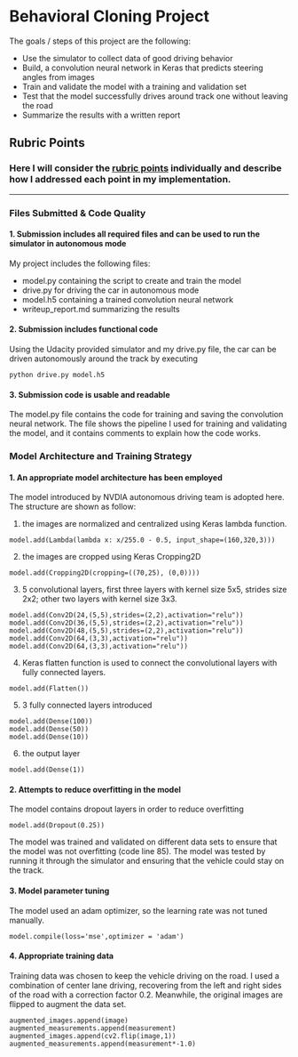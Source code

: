# **Behavioral Cloning Project** 


The goals / steps of this project are the following:
* Use the simulator to collect data of good driving behavior
* Build, a convolution neural network in Keras that predicts steering angles from images
* Train and validate the model with a training and validation set
* Test that the model successfully drives around track one without leaving the road
* Summarize the results with a written report



## Rubric Points
### Here I will consider the [rubric points](https://review.udacity.com/#!/rubrics/432/view) individually and describe how I addressed each point in my implementation.  

---
### Files Submitted & Code Quality

#### 1. Submission includes all required files and can be used to run the simulator in autonomous mode

My project includes the following files:

* model.py containing the script to create and train the model
* drive.py for driving the car in autonomous mode
* model.h5 containing a trained convolution neural network 
* writeup_report.md summarizing the results

#### 2. Submission includes functional code
Using the Udacity provided simulator and my drive.py file, the car can be driven autonomously around the track by executing 

```
python drive.py model.h5
```

#### 3. Submission code is usable and readable

The model.py file contains the code for training and saving the convolution neural network. The file shows the pipeline I used for training and validating the model, and it contains comments to explain how the code works.

### Model Architecture and Training Strategy

#### 1. An appropriate model architecture has been employed

The model introduced by NVDIA autonomous driving team is adopted here. The structure are shown as follow:

1. the images are normalized and centralized using Keras lambda function.
```
model.add(Lambda(lambda x: x/255.0 - 0.5, input_shape=(160,320,3)))
```
2. the images are cropped using Keras Cropping2D 
```
model.add(Cropping2D(cropping=((70,25), (0,0))))
```
3. 5 convolutional layers, first three layers with kernel size 5x5, strides size 2x2; other two layers with kernel size 3x3.

 ```
model.add(Conv2D(24,(5,5),strides=(2,2),activation="relu"))
model.add(Conv2D(36,(5,5),strides=(2,2),activation="relu"))
model.add(Conv2D(48,(5,5),strides=(2,2),activation="relu"))
model.add(Conv2D(64,(3,3),activation="relu"))
model.add(Conv2D(64,(3,3),activation="relu"))
 ```

4. Keras flatten function is used to connect the convolutional layers with fully connected layers. 
 
 ```
model.add(Flatten())
 ```
5. 3 fully connected layers introduced 
 
 ```
model.add(Dense(100))
model.add(Dense(50))
model.add(Dense(10))
```
6. the output layer

 ```
model.add(Dense(1))
 ```

#### 2. Attempts to reduce overfitting in the model

The model contains dropout layers in order to reduce overfitting

```
model.add(Dropout(0.25))
``` 

The model was trained and validated on different data sets to ensure that the model was not overfitting (code line 85). The model was tested by running it through the simulator and ensuring that the vehicle could stay on the track.

#### 3. Model parameter tuning

The model used an adam optimizer, so the learning rate was not tuned manually.

```
model.compile(loss='mse',optimizer = 'adam')
```

#### 4. Appropriate training data

Training data was chosen to keep the vehicle driving on the road. I used a combination of center lane driving, recovering from the left and right sides of the road with a correction factor 0.2. Meanwhile, the original images are flipped to augment the data set.

```
augmented_images.append(image)
augmented_measurements.append(measurement)
augmented_images.append(cv2.flip(image,1))
augmented_measurements.append(measurement*-1.0)
```

